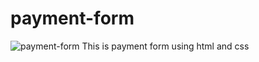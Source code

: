 # payment-form
![payment-form](https://github.com/iamashwinikoli/payment-form/assets/123724123/67a84722-d552-4edc-800e-4577d7c4830c)
This is payment form using html and css

